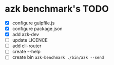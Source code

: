 # azk benchmark's TODO

- [x] configure gulpfile.js
- [x] configure package.json
- [x] add azk-dev
- [ ] update LICENCE
- [ ] add cli-router
- [ ] create --help
- [ ] create bin `azk-benchmark ./bin/azk --send`
